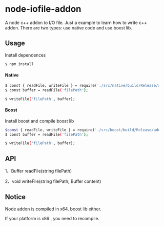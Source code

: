 # node-iofile-addon
A node c++ addon to I/O file. Just a example to learn how to write c++ addon.
There are two types: use native code and use boost lib.

## Usage

Install dependences

```bash
$ npm install
```

#### Native

``` bash
$ const { readFile, writeFile } = require('./src/native/build/Release/addon.node');
$ const buffer = readFile('filePath');

$ writeFile('filePath', buffer);
```

#### Boost

Install boost and compile boost lib

```bash
$const { readFile, writeFile } = require('./src/boost/build/Release/addon.node');
$ const buffer = readFile('filePath');

$ writeFile('filePath', buffer);
```

## API

1、Buffer readFile(string filePath)

2、void writeFile(string filePath, Buffer content)

## Notice

Node addon is compiled in x64, boost lib either.

If your platform is x86 , you need to recompile.
